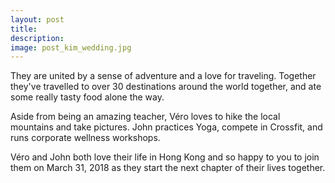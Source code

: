```yaml
---
layout: post
title:
description:
image: post_kim_wedding.jpg
---
```


They are united by a sense of adventure and a love for traveling. Together they've travelled to over 30 destinations around the world together, and ate some really tasty food alone the way.

Aside from being an amazing teacher, Véro loves to hike the local mountains and take pictures. John practices Yoga, compete in Crossfit, and runs corporate wellness workshops.

Véro and John both love their life in Hong Kong and so happy to you to join them on March 31, 2018 as they start the next chapter of their lives together.
